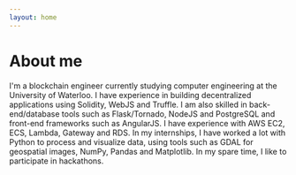 ```yaml
---
layout: home
---
```

# About me

I'm a blockchain engineer currently studying computer engineering at the University of Waterloo. I have experience in building decentralized applications using Solidity, WebJS and Truffle. I am also skilled in back-end/database tools such as Flask/Tornado, NodeJS and PostgreSQL and front-end frameworks such as AngularJS. I have experience with AWS EC2, ECS, Lambda, Gateway and RDS. In my internships, I have worked a lot with Python to process and visualize data, using tools such as GDAL for geospatial images, NumPy, Pandas and Matplotlib. In my spare time, I like to participate in hackathons.